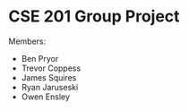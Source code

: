 # CSE 201 Group Project

Members:
* Ben Pryor
* Trevor Coppess
* James Squires
* Ryan Jaruseski
* Owen Ensley
